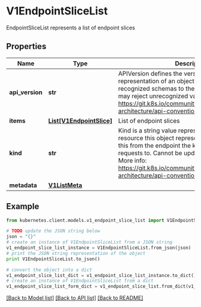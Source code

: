 # V1EndpointSliceList

EndpointSliceList represents a list of endpoint slices

## Properties
Name | Type | Description | Notes
------------ | ------------- | ------------- | -------------
**api_version** | **str** | APIVersion defines the versioned schema of this representation of an object. Servers should convert recognized schemas to the latest internal value, and may reject unrecognized values. More info: https://git.k8s.io/community/contributors/devel/sig-architecture/api-conventions.md#resources | [optional] 
**items** | [**List[V1EndpointSlice]**](V1EndpointSlice.md) | List of endpoint slices | 
**kind** | **str** | Kind is a string value representing the REST resource this object represents. Servers may infer this from the endpoint the kubernetes.client submits requests to. Cannot be updated. In CamelCase. More info: https://git.k8s.io/community/contributors/devel/sig-architecture/api-conventions.md#types-kinds | [optional] 
**metadata** | [**V1ListMeta**](V1ListMeta.md) |  | [optional] 

## Example

```python
from kubernetes.client.models.v1_endpoint_slice_list import V1EndpointSliceList

# TODO update the JSON string below
json = "{}"
# create an instance of V1EndpointSliceList from a JSON string
v1_endpoint_slice_list_instance = V1EndpointSliceList.from_json(json)
# print the JSON string representation of the object
print V1EndpointSliceList.to_json()

# convert the object into a dict
v1_endpoint_slice_list_dict = v1_endpoint_slice_list_instance.to_dict()
# create an instance of V1EndpointSliceList from a dict
v1_endpoint_slice_list_form_dict = v1_endpoint_slice_list.from_dict(v1_endpoint_slice_list_dict)
```
[[Back to Model list]](../README.md#documentation-for-models) [[Back to API list]](../README.md#documentation-for-api-endpoints) [[Back to README]](../README.md)


